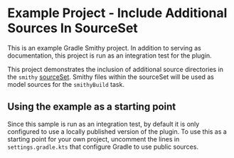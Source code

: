 # Example Project - Include Additional Sources In SourceSet
This is an example Gradle Smithy project. In addition to serving as documentation,
this project is run as an integration test for the plugin.

This project demonstrates the inclusion of additional source directories in the 
`smithy` [sourceSet](https://docs.gradle.org/current/dsl/org.gradle.api.tasks.SourceSet.html). 
Smithy files within the sourceSet will be used as model sources for the `smithyBuild` task. 

## Using the example as a starting point

Since this sample is run as an integration test, by default it is only configured
to use a locally published version of the plugin. To use this as a starting point
for your own project, uncomment the lines in `settings.gradle.kts` that configure
Gradle to use public sources.

